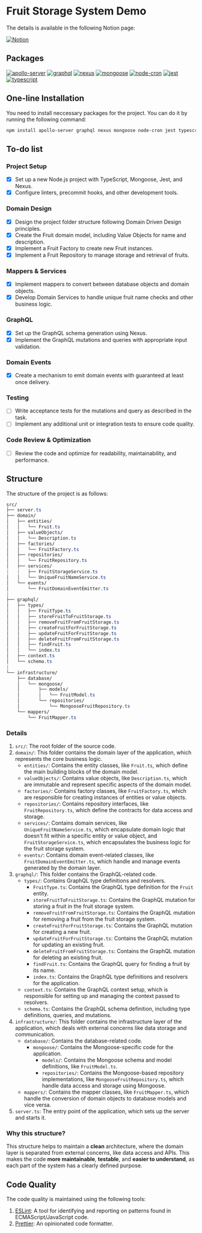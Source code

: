 # Fruit Storage System Demo

The details is available in the following Notion page: 

[![Notion](https://img.shields.io/badge/Notion-000000?style=for-the-badge&logo=Notion&logoColor=white)](https://www.notion.so/skandio/DDD-Task-681ae75a799b4bd392c658f8eeedc595?pvs=4)



<!-- This repo is about a demo of backend application using DDD (Domain Driven Design) approach. -->

## Packages

[![apollo-server](https://img.shields.io/badge/apollo--server-311C87?style=for-the-badge&logo=apollo-graphql&logoColor=white)](https://www.npmjs.com/package/apollo-server)
[![graphql](https://img.shields.io/badge/graphql-E434AA?style=for-the-badge&logo=graphql&logoColor=white)](https://www.npmjs.com/package/graphql)
[![nexus](https://img.shields.io/badge/nexus-5D2E8C?style=for-the-badge&logo=nexus&logoColor=white)](https://www.npmjs.com/package/nexus)
[![mongoose](https://img.shields.io/badge/mongoose-880000?style=for-the-badge&logo=mongoose&logoColor=white)](https://www.npmjs.com/package/mongoose)
[![node-cron](https://img.shields.io/badge/node--cron-89CFF0?style=for-the-badge&logo=node-cron&logoColor=white)](https://www.npmjs.com/package/node-cron)
[![jest](https://img.shields.io/badge/jest-C21325?style=for-the-badge&logo=jest&logoColor=white)](https://www.npmjs.com/package/jest)
[![typescript](https://img.shields.io/badge/typescript-3178C6?style=for-the-badge&logo=typescript&logoColor=white)](https://www.npmjs.com/package/typescript)


## One-line Installation

You need to install neccessary packages for the project. You can do it by running the following command:

```sh
npm install apollo-server graphql nexus mongoose node-cron jest typescript ts-node ts-jest @types/node @types/jest @types/mongoose @types/graphql
```

## To-do list
### Project Setup

- [x] Set up a new Node.js project with TypeScript, Mongoose, Jest, and Nexus.
- [x] Configure linters, precommit hooks, and other development tools.

### Domain Design

- [x] Design the project folder structure following Domain Driven Design principles.
- [x] Create the Fruit domain model, including Value Objects for name and description.
- [x] Implement a Fruit Factory to create new Fruit instances.
- [x] Implement a Fruit Repository to manage storage and retrieval of fruits.

### Mappers & Services

- [x] Implement mappers to convert between database objects and domain objects.
- [x] Develop Domain Services to handle unique fruit name checks and other business logic.

### GraphQL

- [x] Set up the GraphQL schema generation using Nexus.
- [x] Implement the GraphQL mutations and queries with appropriate input validation.

### Domain Events

- [x] Create a mechanism to emit domain events with guaranteed at least once delivery.

### Testing

- [ ] Write acceptance tests for the mutations and query as described in the task.
- [ ] Implement any additional unit or integration tests to ensure code quality.

### Code Review & Optimization

- [ ] Review the code and optimize for readability, maintainability, and performance.





## Structure
The structure of the project is as follows:

```css
src/
├── server.ts 
├── domain/
│   ├── entities/
│   │   └── Fruit.ts
│   ├── valueObjects/
│   │   └── Description.ts
│   ├── factories/
│   │   └── FruitFactory.ts
│   ├── repositories/
│   │   └── FruitRepository.ts
│   ├── services/
|   |   ├── FruitStorageService.ts 
│   │   └── UniqueFruitNameService.ts
│   └── events/
│       └── FruitDomainEventEmitter.ts
|
├── graphql/
│   ├── types/
│   │   ├── FruitType.ts 
│   │   ├── storeFruitToFruitStorage.ts 
│   │   ├── removeFruitFromFruitStorage.ts 
│   │   ├── createFruitForFruitStorage.ts 
│   │   ├── updateFruitForFruitStorage.ts 
│   │   ├── deleteFruitFromFruitStorage.ts 
│   │   ├── findFruit.ts 
│   │   └── index.ts 
│   ├── context.ts 
│   └── schema.ts 
|
└── infrastructure/
    ├── database/
    │   └── mongoose/
    │       ├── models/
    │       │   └── FruitModel.ts
    │       └── repositories/
    │           └── MongooseFruitRepository.ts
    └── mappers/
        └── FruitMapper.ts
```

### Details
1. `src/`: The root folder of the source code.
2. `domain/`: This folder contains the domain layer of the application, which represents the core business logic.
    - `entities/`: Contains the entity classes, like `Fruit.ts`, which define the main building blocks of the domain model.
    - `valueObjects/`: Contains value objects, like `Description.ts`, which are immutable and represent specific aspects of the domain model.
    - `factories/`: Contains factory classes, like `FruitFactory.ts`, which are responsible for creating instances of entities or value objects.
    - `repositories/`: Contains repository interfaces, like `FruitRepository.ts`, which define the contracts for data access and storage.
    - `services/`: Contains domain services, like `UniqueFruitNameService.ts`, which encapsulate domain logic that doesn't fit within a specific entity or value object, and `FruitStorageService.ts`, which encapsulates the business logic for the fruit storage system.
    - `events/`: Contains domain event-related classes, like `FruitDomainEventEmitter.ts`, which handle and manage events generated by the domain layer.
3. `graphql/`: This folder contains the GraphQL-related code.
    - `types/`: Contains GraphQL type definitions and resolvers.
        - `FruitType.ts`: Contains the GraphQL type definition for the `Fruit` entity.
        - `storeFruitToFruitStorage.ts`: Contains the GraphQL mutation for storing a fruit in the fruit storage system.
        - `removeFruitFromFruitStorage.ts`: Contains the GraphQL mutation for removing a fruit from the fruit storage system.
        - `createFruitForFruitStorage.ts`: Contains the GraphQL mutation for creating a new fruit.
        - `updateFruitForFruitStorage.ts`: Contains the GraphQL mutation for updating an existing fruit.
        - `deleteFruitFromFruitStorage.ts`: Contains the GraphQL mutation for deleting an existing fruit.
        - `findFruit.ts`: Contains the GraphQL query for finding a fruit by its name.
        - `index.ts`: Contains the GraphQL type definitions and resolvers for the application.
    - `context.ts`: Contains the GraphQL context setup, which is responsible for setting up and managing the context passed to resolvers.
    - `schema.ts`: Contains the GraphQL schema definition, including type definitions, queries, and mutations.
4. `infrastructure/`: This folder contains the infrastructure layer of the application, which deals with external concerns like data storage and communication.
    - `database/`: Contains the database-related code.
        - `mongoose/`: Contains the Mongoose-specific code for the application.
            - `models/`: Contains the Mongoose schema and model definitions, like `FruitModel.ts`.
            - `repositories/`: Contains the Mongoose-based repository implementations, like `MongooseFruitRepository.ts`, which handle data access and storage using Mongoose.
    - `mappers/`: Contains the mapper classes, like `FruitMapper.ts`, which handle the conversion of domain objects to database models and vice versa.
5. `server.ts`: The entry point of the application, which sets up the server and starts it.


### Why this structure?
This structure helps to maintain a **clean** architecture, where the domain layer is separated from external concerns, like data access and APIs. This makes the code **more maintainable**, **testable**, and **easier to understand**, as each part of the system has a clearly defined purpose.


## Code Quality
The code quality is maintained using the following tools:
1. [ESLint](https://eslint.org/): A tool for identifying and reporting on patterns found in ECMAScript/JavaScript code.
2. [Prettier](https://prettier.io/): An opinionated code formatter.
